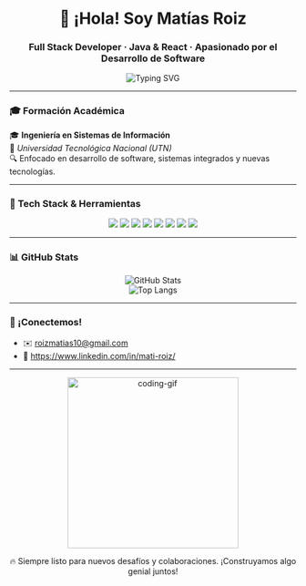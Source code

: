<h1 align="center">👋 ¡Hola! Soy Matías Roiz</h1>
<h3 align="center">Full Stack Developer · Java & React · Apasionado por el Desarrollo de Software</h3>

<p align="center">
  <img src="https://readme-typing-svg.demolab.com?font=Fira+Code&duration=3000&pause=500&center=true&vCenter=true&multiline=true&width=600&height=80&lines=🚀+Construyendo+sistemas+escalables+y+eficientes;💡+Resolviendo+problemas+del+mundo+real;🎯+Aprendiendo+constantemente+y+disfrutando+el+proceso" alt="Typing SVG" />
</p>

---

### 🎓 Formación Académica

🎓 **Ingeniería en Sistemas de Información**  
📍 *Universidad Tecnológica Nacional (UTN)*  
🔍 Enfocado en desarrollo de software, sistemas integrados y nuevas tecnologías.

---

### 🧰 Tech Stack & Herramientas

<div align="center">
  <img src="https://img.shields.io/badge/Java-ED8B00?style=for-the-badge&logo=java&logoColor=white" />
  <img src="https://img.shields.io/badge/Spring%20Boot-6DB33F?style=for-the-badge&logo=spring-boot&logoColor=white" />
  <img src="https://img.shields.io/badge/Hibernate-59666C?style=for-the-badge&logo=hibernate&logoColor=white" />
  <img src="https://img.shields.io/badge/React-20232A?style=for-the-badge&logo=react&logoColor=61DAFB" />
  <img src="https://img.shields.io/badge/TypeScript-007ACC?style=for-the-badge&logo=typescript&logoColor=white" />
  <img src="https://img.shields.io/badge/Gradle-02303A?style=for-the-badge&logo=gradle&logoColor=white" />
  <img src="https://img.shields.io/badge/PostgreSQL-336791?style=for-the-badge&logo=postgresql&logoColor=white" />
  <img src="https://img.shields.io/badge/Docker-2496ED?style=for-the-badge&logo=docker&logoColor=white" />
</div>

---

### 📊 GitHub Stats

<div align="center">
  <img src="https://github-readme-stats.vercel.app/api?username=matiroiz1&show_icons=true&theme=tokyonight" alt="GitHub Stats" />
  <br />
  <img src="https://github-readme-stats.vercel.app/api/top-langs/?username=matiroiz1&layout=compact&theme=tokyonight" alt="Top Langs" />
</div>

---

### 🤝 ¡Conectemos!

- ✉️ roizmatias10@gmail.com  
- 💼 https://www.linkedin.com/in/mati-roiz/  

---

<p align="center">
  <img src="https://media.giphy.com/media/qgQUggAC3Pfv687qPC/giphy.gif" width="300" alt="coding-gif" />
</p>

<p align="center">
  🔥 Siempre listo para nuevos desafíos y colaboraciones. ¡Construyamos algo genial juntos!
</p>


